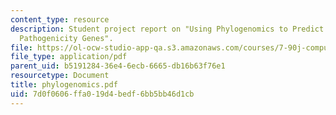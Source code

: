 ```yaml
---
content_type: resource
description: Student project report on "Using Phylogenomics to Predict Novel Fungal
  Pathogenicity Genes".
file: https://ol-ocw-studio-app-qa.s3.amazonaws.com/courses/7-90j-computational-functional-genomics-spring-2005/7d0f0606ffa019d4bedf6bb5bb46d1cb_phylogenomics.pdf
file_type: application/pdf
parent_uid: b5191284-36e4-6ecb-6665-db16b63f76e1
resourcetype: Document
title: phylogenomics.pdf
uid: 7d0f0606-ffa0-19d4-bedf-6bb5bb46d1cb
---
```

